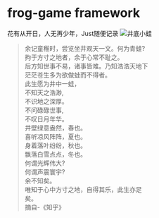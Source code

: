 # frog-game framework

花有从开日，人无再少年，Just随便记录 
![井底小蛙](https://gimg2.baidu.com/image_search/src=http%3A%2F%2Fimglf4.nosdn0.126.net%2Fimg%2FbXZoMStTenMvL25aUEtUZmZTVnpaUkpuTGQvVEpXVTB0M1lMbCt4NzJnNnRPZDBuMW13MW13PT0.jpg%3FimageView%26thumbnail%3D1680x0%26quality%3D96%26stripmeta%3D0%26type%3Djpg&refer=http%3A%2F%2Fimglf4.nosdn0.126.net&app=2002&size=f9999,10000&q=a80&n=0&g=0n&fmt=auto?sec=1650298832&t=63ce86d353837eba8fe01e6eab1fd120)

>余记童稚时，尝览坐井观天一文。何为青蛙?  
拘于方寸之地者，余于心常不耻之。  
后方知世事不易，诸事皆难。乃知浩浩天地下  
茫茫苍生多为欲做蛙而不得者。  
此生愿为井中一蛙，  
不知天之浩渺,  
不识地之深厚。  
不问碌碌世事,  
不叹日月年华。  
井壁绿意盎然，春也。  
喜听凉风阵阵，夏也。  
身着落叶纷纷，秋也。  
飘落白雪点点，冬也。  
何谓光辉伟大?  
何谓声震寰宇?  
余不知矣。  
唯知于心中方寸之地，自得其乐，此生亦足  
矣。  
摘自-《知乎》



[comment]: <> (|工程|说明|)

[comment]: <> (|:-----  |-----                           |)

[comment]: <> (|frog-common |公共代码  |)

[comment]: <> (|frog-metadata |数据相关  |)

[comment]: <> (|frog-transports  |网络相关  |)

[comment]: <> (|hall-server  |业务代码相关  |)
